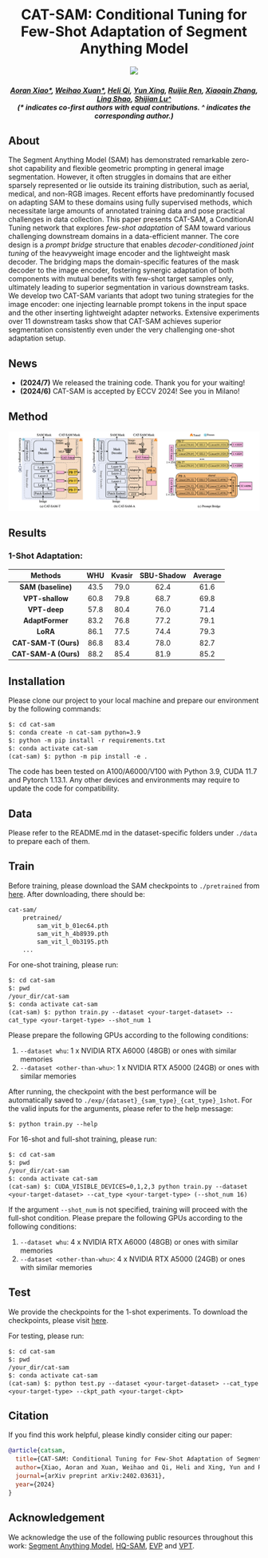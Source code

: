<h1 align="center">CAT-SAM: Conditional Tuning for Few-Shot Adaptation of Segment Anything Model
</h1>
<p align="center">
<a href="https://arxiv.org/abs/2402.03631" target='_blank'>
    <img src="https://img.shields.io/badge/Arxiv-2402.03631-b31b1b.svg?logo=arXiv">
  </a><h5 align="center">
    <em>
        <a href="https://scholar.google.com/citations?user=yGKsEpAAAAAJ&hl=en">Aoran Xiao*</a>,
        <a href="https://scholar.google.com/citations?user=7e0W-2AAAAAJ&hl=en">Weihao Xuan*</a>,
        <a href="https://scholar.google.co.jp/citations?user=CH-rTXsAAAAJ&hl=en">Heli Qi</a>,
        <a href="https://scholar.google.co.jp/citations?user=uOAYTXoAAAAJ&hl=en">Yun Xing</a>,
        <a href="https://scholar.google.com/citations?user=ce-2e8EAAAAJ&hl">Ruijie Ren</a>,
        <a href="https://ieeexplore.ieee.org/author/37405025600">Xiaoqin Zhang</a>,
        <a href="https://scholar.google.com/citations?user=z84rLjoAAAAJ&hl=en">Ling Shao</a>,
        <a href="https://scholar.google.com/citations?user=uYmK-A0AAAAJ&hl=en">Shijian Lu^</a> 
       <br>(* indicates co-first authors with equal contributions. ^ indicates the corresponding author.)
    </em>
</h5><p align="center">

## About
The Segment Anything Model (SAM) has demonstrated remarkable zero-shot capability and flexible geometric prompting in general image segmentation. However, it often struggles in domains that are either sparsely represented or lie outside its training distribution, such as aerial, medical, and non-RGB images. Recent efforts have predominantly focused on adapting SAM to these domains using fully supervised methods, which necessitate large amounts of annotated training data and pose practical challenges in data collection. This paper presents CAT-SAM, a ConditionAl Tuning network that explores _few-shot adaptation_ of SAM toward various challenging downstream domains in a data-efficient manner. The core design is a _prompt bridge_ structure that enables _decoder-conditioned joint tuning_ of the heavyweight image encoder and the lightweight mask decoder. The bridging maps the domain-specific features of the mask decoder to the image encoder, fostering synergic adaptation of both components with mutual benefits with few-shot target samples only, ultimately leading to superior segmentation in various downstream tasks. We develop two CAT-SAM variants that adopt two tuning strategies for the image encoder: one injecting learnable prompt tokens in the input space and the other inserting lightweight adapter networks. Extensive experiments over 11 downstream tasks show that CAT-SAM achieves superior segmentation consistently even under the very challenging one-shot adaptation setup.


## News
- **(2024/7)** We released the training code. Thank you for your waiting!
- **(2024/6)** CAT-SAM is accepted by ECCV 2024! See you in Milano!


## Method
![overall_pipeline](./figs/CAT-SAM.png "overall_pipeline")

## Results
### 1-Shot Adaptation:
|      Methods      |  WHU  | Kvasir | SBU-Shadow | Average |
|:-----------------:|:-----:|:------:|:----------:|:-------:|
| **SAM (baseline)** | 43.5  |  79.0  |    62.4    |  61.6   |
| **VPT-shallow**    | 60.8  |  79.8  |    68.7    |  69.8   |
| **VPT-deep**       | 57.8  |  80.4  |    76.0    |  71.4   |
| **AdaptFormer**    | 83.2  |  76.8  |    77.2    |  79.1   |
| **LoRA**           | 86.1  |  77.5  |    74.4    |  79.3   |
| **CAT-SAM-T (Ours)** | 86.8 |  83.4  |    78.0    |  82.7   |
| **CAT-SAM-A (Ours)** | 88.2 |  85.4  |    81.9    |  85.2   |


## Installation
Please clone our project to your local machine and prepare our environment by the following commands:
```
$: cd cat-sam
$: conda create -n cat-sam python=3.9
$: python -m pip install -r requirements.txt
$: conda activate cat-sam
(cat-sam) $: python -m pip install -e .
```

The code has been tested on A100/A6000/V100 with Python 3.9, CUDA 11.7 and Pytorch 1.13.1. Any other devices and environments may require to update the code for compatibility.


## Data
Please refer to the README.md in the dataset-specific folders under `./data` to prepare each of them.

## Train
Before training, please download the SAM checkpoints to `./pretrained` from [here](https://github.com/facebookresearch/segment-anything#model-checkpoints).
After downloading, there should be:
```
cat-sam/
    pretrained/
        sam_vit_b_01ec64.pth
        sam_vit_h_4b8939.pth
        sam_vit_l_0b3195.pth
    ...
```

For one-shot training, please run:
```
$: cd cat-sam
$: pwd
/your_dir/cat-sam
$: conda activate cat-sam
(cat-sam) $: python train.py --dataset <your-target-dataset> --cat_type <your-target-type> --shot_num 1
```
Please prepare the following GPUs according to the following conditions:
1. `--dataset whu`: 1 x NVIDIA RTX A6000 (48GB) or ones with similar memories
2. `--dataset <other-than-whu>`: 1 x NVIDIA RTX A5000 (24GB) or ones with similar memories

After running, the checkpoint with the best performance will be automatically saved to `./exp/{dataset}_{sam_type}_{cat_type}_1shot`.
For the valid inputs for the arguments, please refer to the help message:
```
$: python train.py --help
```

For 16-shot and full-shot training, please run:
```
$: cd cat-sam
$: pwd
/your_dir/cat-sam
$: conda activate cat-sam
(cat-sam) $: CUDA_VISIBLE_DEVICES=0,1,2,3 python train.py --dataset <your-target-dataset> --cat_type <your-target-type> (--shot_num 16)
```
If the argument `--shot_num` is not specified, training will proceed with the full-shot condition. 
Please prepare the following GPUs according to the following conditions:
1. `--dataset whu`: 4 x NVIDIA RTX A6000 (48GB) or ones with similar memories
2. `--dataset <other-than-whu>`: 4 x NVIDIA RTX A5000 (24GB) or ones with similar memories


## Test

We provide the checkpoints for the 1-shot experiments.
To download the checkpoints, please visit [here](https://drive.google.com/drive/folders/1oik813aRkFvZh000GI_58TUsu1uW9LSF?usp=sharing).

For testing, please run:
```
$: cd cat-sam
$: pwd
/your_dir/cat-sam
$: conda activate cat-sam
(cat-sam) $: python test.py --dataset <your-target-dataset> --cat_type <your-target-type> --ckpt_path <your-target-ckpt>
```



## Citation
If you find this work helpful, please kindly consider citing our paper:
```bibtex
@article{catsam,
  title={CAT-SAM: Conditional Tuning for Few-Shot Adaptation of Segment Anything Model},
  author={Xiao, Aoran and Xuan, Weihao and Qi, Heli and Xing, Yun and Ren, Ruijie and Zhang, Xiaoqin and Shao, Ling and Lu, Shijian},
  journal={arXiv preprint arXiv:2402.03631},
  year={2024}
}
```


## Acknowledgement
We acknowledge the use of the following public resources throughout this work: [Segment Anything Model](https://github.com/facebookresearch/segment-anything), [HQ-SAM](https://github.com/SysCV/sam-hq), [EVP](https://github.com/NiFangBaAGe/Explicit-Visual-Prompt) and [VPT](https://github.com/kmnp/vpt).


